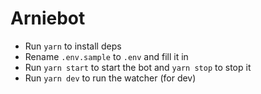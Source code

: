 # Arniebot

* Run `yarn` to install deps
* Rename `.env.sample` to `.env` and fill it in
* Run `yarn start` to start the bot and `yarn stop` to stop it
* Run `yarn dev` to run the watcher (for dev)
